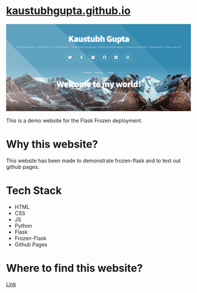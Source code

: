 # [kaustubhgupta.github.io](https://kaustubhgupta.github.io/)

![](https://github.com/kaustubhgupta/kaustubhgupta.github.io/blob/master/preview.PNG)

This is a demo website for the Flask Frozen deployment.

# Why this website?
This website has been made to demonstrate frozen-flask and to test out github pages.

# Tech Stack
- HTML
- CSS
- JS
- Python
- Flask
- Frozen-Flask
- Github Pages

# Where to find this website?

[Link](https://kaustubhgupta.github.io/)

